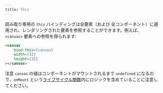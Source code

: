 ```yaml
---
title: This
---
```


読み取り専用の `this` バインディングは全要素（および 全コンポーネント）に適用され、レンダリングされた要素を参照することができます。例えば、`<canvas>` 要素への参照を得られます:

```html
<canvas
	bind:this={canvas}
	width={32}
	height={32}
></canvas>
```

注意 `canvas` の値はコンポーネントがマウントされるまで `undefined` になるので、`onMount` という[ライフサイクル関数](tutorial/onmount)内にロジックを含めていることに注意してください。
